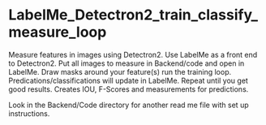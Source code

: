 # LabelMe_Detectron2_train_classify_measure_loop
Measure features in images using Detectron2.
Use LabelMe as a front end to Detectron2. 
Put all images to measure in Backend/code and open in LabelMe.
Draw masks around your feature(s)
run the training loop.
Predications/classifications will update in LabelMe.
Repeat until you get good results. 
Creates IOU, F-Scores and measurements for predictions.

Look in the Backend/Code directory for another read me file with set up instructions.


